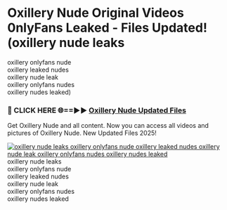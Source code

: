 # Oxillery Nude Original Videos 0nlyFans Leaked - Files Updated! (oxillery nude leaks<br>
oxillery onlyfans nude<br>
oxillery leaked nudes<br>
oxillery nude leak<br>
oxillery onlyfans nudes<br>
oxillery nudes leaked)

<h3>🔴 CLICK HERE 🌐==►► <a href="https://tinyurl.com/2p9ay9w9" rel="nofollow">Oxillery Nude Updated Files</a></h3>

Get Oxillery Nude and all content. Now you can access all videos and pictures of Oxillery Nude. New Updated Files 2025!

[![oxillery nude leaks<br>
oxillery onlyfans nude<br>
oxillery leaked nudes<br>
oxillery nude leak<br>
oxillery onlyfans nudes<br>
oxillery nudes leaked](https://i.imgur.com/KQgVmj3.gif)](https://tinyurl.com/2p9ay9w9)
oxillery nude leaks<br>
oxillery onlyfans nude<br>
oxillery leaked nudes<br>
oxillery nude leak<br>
oxillery onlyfans nudes<br>
oxillery nudes leaked